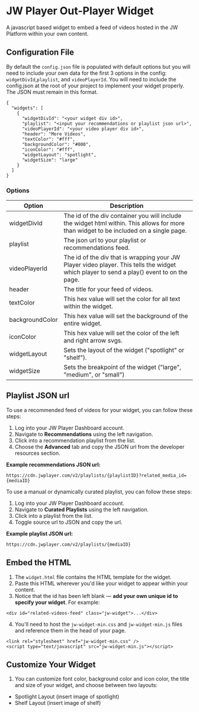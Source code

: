 # JW Player Out-Player Widget
A javascript based widget to embed a feed of videos hosted in the JW Platform within your own content.

## Configuration File
By default the `config.json` file is populated with default options but you will need to include your own data for the first 3 options in the config: `widgetDivId`,`playlist`, and `videoPlayerId`. You will need to include the config.json at the root of your project to implement your widget properly. The JSON must remain in this format.

```
{
  "widgets": [
    {
      "widgetDivId": "<your widget div id>",
      "playlist": "<input your recommendations or playlist json url>",
      "videoPlayerId": "<your video player div id>",
      "header": "More Videos",
      "textColor": "#fff",
      "backgroundColor": "#000",
      "iconColor": "#fff",
      "widgetLayout": "spotlight",
      "widgetSize": "large"
    }
  ]
}
```
### Options
Option | Description
------------ | -------------
widgetDivId | The id of the div container you will include the widget html within. This allows for more than widget to be included on a single page.
playlist | The json url to your playlist or recommendations feed.
videoPlayerId | The id of the div that is wrapping your JW Player video player. This tells the widget which player to send a play() event to on the page.
header | The title for your feed of videos.
textColor | This hex value will set the color for all text within the widget.
backgroundColor | This hex value will set the background of the entire widget.
iconColor | This hex value will set the color of the left and right arrow svgs.
widgetLayout | Sets the layout of the widget ("spotlight" or "shelf").
widgetSize | Sets the breakpoint of the widget ("large", "medium", or "small")

## Playlist JSON url
To use a recommended feed of videos for your widget, you can follow these steps:

1. Log into your JW Player Dashboard account.
2. Navigate to **Recommendations** using the left navigation.
3. Click into a recommendation playlist from the list.
4. Choose the **Advanced** tab and copy the JSON url from the developer resources section.

**Example recommendations JSON url:**
```
https://cdn.jwplayer.com/v2/playlists/{playlistID}?related_media_id={mediaID}
```

To use a manual or dynamically curated playlist, you can follow these steps:

1. Log into your JW Player Dashboard account.
2. Navigate to **Curated Playlists** using the left navigation.
3. Click into a playlist from the list.
4. Toggle source url to JSON and copy the url.

**Example playlist JSON url:**
```
https://cdn.jwplayer.com/v2/playlists/{mediaID}
```


## Embed the HTML
1. The `widget.html` file contains the HTML template for the widget.
2. Paste this HTML wherever you'd like your widget to appear within your content.
3. Notice that the id has been left blank — **add your own unique id to specify your widget**.
For example:
```
<div id="related-videos-feed" class="jw-widget">...</div>
```
4. You'll need to host the `jw-widget-min.css` and `jw-widget-min.js` files and reference them in the head of your page.
```
<link rel="stylesheet" href="jw-widget-min.css" />
<script type="text/javascript" src="jw-widget-min.js"></script>
```


## Customize Your Widget
1. You can customize font color, background color and icon color, the title and size of your widget, and choose between two layouts:
  * Spotlight Layout
(insert image of spotlight)
  * Shelf Layout
(insert image of shelf)
